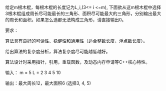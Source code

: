 给定m根木棍，每根木棍的长度记为L_i,(3<= i <=m), 下面欲从这m根木棍中选择3根木棍组成周长尽可能最长的三角形、面积尽可能最大的三角形，分别输出最大的周长和面积。如果怎么选都无法构成三角形，请直接输出0。

要求：

算法具有良好的可读性、稳健性和通用性（适合整数长度，浮点数长度）。

给出算法的复杂度分析，算法复杂度尽可能越低越好。

算法设计时采用指针，引用，重载函数，及动态内存申请等C++核心特性。

输入：
m  = 5
L  = 2 3 4 5 10
     
输出：最大周长12，最大面积6 (选择3, 4, 5)
